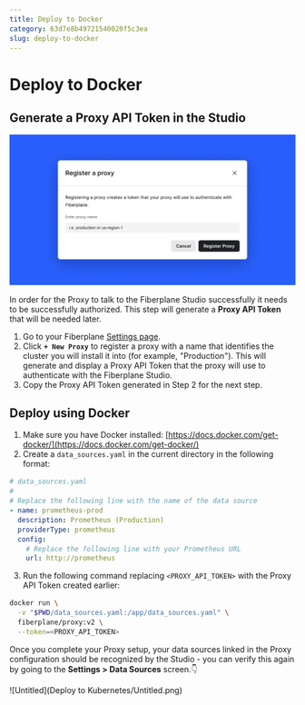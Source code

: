 ```yaml
---
title: Deploy to Docker
category: 63d7e8b49721540020f5c3ea
slug: deploy-to-docker
---
```


# Deploy to Docker

## Generate a Proxy API Token in the Studio

![og-image_Best practices for observability (17).png](og-image_Best_practices_for_observability_(17).png)

In order for the Proxy to talk to the Fiberplane Studio successfully it needs to be successfully authorized. This step will generate a **Proxy API Token** that will be needed later.

1. Go to your Fiberplane [Settings page](https://fiberplane.com/settings).
2. Click **`+ New Proxy`** to register a proxy with a name that identifies the cluster you will install it into (for example, "Production"). This will generate and display a Proxy API Token that the proxy will use to authenticate with the Fiberplane Studio.
3. Copy the Proxy API Token generated in Step 2 for the next step.

## Deploy using Docker

1. Make sure you have Docker installed: [https://docs.docker.com/get-docker/](https://docs.docker.com/get-docker/)
2. Create a `data_sources.yaml` in the current directory in the following format:

```yaml
# data_sources.yaml
#
# Replace the following line with the name of the data source
- name: prometheus-prod
  description: Prometheus (Production)
  providerType: prometheus
  config:
    # Replace the following line with your Prometheus URL
    url: http://prometheus
```

3. Run the following command replacing `<PROXY_API_TOKEN>` with the Proxy API Token created earlier:

```bash
docker run \
  -v "$PWD/data_sources.yaml:/app/data_sources.yaml" \
  fiberplane/proxy:v2 \
  --token=<PROXY_API_TOKEN>
```

Once you complete your Proxy setup, your data sources linked in the Proxy configuration should be recognized by the Studio - you can verify this again by going to the **Settings > Data Sources** screen.👇

![Untitled](Deploy to Kubernetes/Untitled.png)
